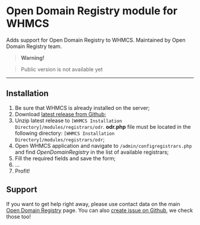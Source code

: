 Open Domain Registry module for WHMCS
======================================

Adds support for Open Domain Registry to WHMCS.
Maintained by Open Domain Registry team.

> **Warning!**

> Public version is not available yet

----------

Installation
------------

 1. Be sure that WHMCS is already installed on the server;
 2. Download [latest release from Github](https://github.com/opendomainregistry/whmcs_module/archive/master.zip);
 3. Unzip latest release to ``[WHMCS Installation Directory]/modules/registrars/odr``. **odr.php** file must be located in the following directory: ``[WHMCS Installation Directory]/modules/registrars/odr``;
 4. Open WHMCS application and navigate to ``/admin/configregistrars.php`` and find *OpenDomainRegistry* in the list of available registrars;
 5. Fill the required fields and save the form;
 6. ...
 7. Profit!

Support
-------

If you want to get help right away, please use contact data on the main [Open Domain Registry](https://www.opendomainregistry.net/) page.
You can also [create issue on Github](https://github.com/opendomainregistry/wefact_module/issues/new), we check those too!